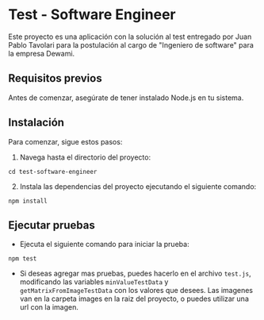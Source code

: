 # Test - Software Engineer

Este proyecto es una aplicación con la solución al test entregado por Juan Pablo Tavolari para la postulación al cargo de "Ingeniero de software" para la empresa Dewami.

## Requisitos previos

Antes de comenzar, asegúrate de tener instalado Node.js en tu sistema.

## Instalación

Para comenzar, sigue estos pasos:

1. Navega hasta el directorio del proyecto:
```
cd test-software-engineer
```

2. Instala las dependencias del proyecto ejecutando el siguiente comando:
```
npm install
```

## Ejecutar pruebas

- Ejecuta el siguiente comando para iniciar la prueba:
```
npm test
```

- Si deseas agregar mas pruebas, puedes hacerlo en el archivo `test.js`, modificando las variables `minValueTestData` y `getMatrixFromImageTestData` con los valores que desees. Las imagenes van en la carpeta images en la raiz del proyecto, o puedes utilizar una url con la imagen.